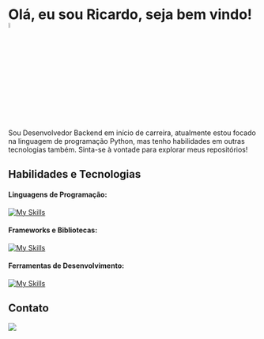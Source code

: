 # Olá, eu sou Ricardo, seja bem vindo! <a href="https://www.gautamkrishnar.com/"><img src="https://media.giphy.com/media/hvRJCLFzcasrR4ia7z/giphy.gif" width="5%"></a>

Sou Desenvolvedor Backend em início de carreira, atualmente estou focado na linguagem de programação Python, mas tenho habilidades em outras tecnologias também.
Sinta-se à vontade para explorar meus repositórios!

## Habilidades e Tecnologias

#### Linguagens de Programação:
[![My Skills](https://skillicons.dev/icons?i=py,java,html,css,js,arduino,cpp)](https://skillicons.dev)

#### Frameworks e Bibliotecas:
[![My Skills](https://skillicons.dev/icons?i=django,flask,react,nodejs)](https://skillicons.dev)

#### Ferramentas de Desenvolvimento:
[![My Skills](https://skillicons.dev/icons?i=vscode,replit,eclipse)](https://skillicons.dev)


## Contato
<div> 
<a href="https://www.linkedin.com/in/ricardoubi" target="_blank"><img src="https://img.shields.io/badge/-LinkedIn-%230077B5?style=for-the-badge&logo=linkedin&logoColor=white" target="_blank"></a> 
</div>
